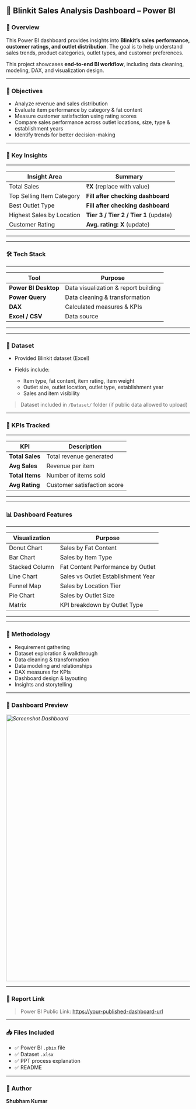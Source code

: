 ## 🛒 Blinkit Sales Analysis Dashboard – Power BI

### 📌 Overview

This Power BI dashboard provides insights into **Blinkit’s sales performance, customer ratings, and outlet distribution**.
The goal is to help understand sales trends, product categories, outlet types, and customer preferences.

This project showcases **end-to-end BI workflow**, including data cleaning, modeling, DAX, and visualization design.

---

### 🎯 Objectives

* Analyze revenue and sales distribution
* Evaluate item performance by category & fat content
* Measure customer satisfaction using rating scores
* Compare sales performance across outlet locations, size, type & establishment years
* Identify trends for better decision-making

---

### 🧠 Key Insights
 --------------------------------------------------------------------
| Insight Area              | Summary                               |
| ------------------------- | ------------------------------------- |
| Total Sales               | ₹**X** (replace with value)           |
| Top Selling Item Category | **Fill after checking dashboard**     |
| Best Outlet Type          | **Fill after checking dashboard**     |
| Highest Sales by Location | **Tier 3 / Tier 2 / Tier 1** (update) |
| Customer Rating           | **Avg. rating: X** (update)           |
---------------------------------------------------------------------
---

### 🛠️ Tech Stack
---------------------------------------------------------------
| Tool                 | Purpose                              |
| -------------------- | ------------------------------------ |
| **Power BI Desktop** | Data visualization & report building |
| **Power Query**      | Data cleaning & transformation       |
| **DAX**              | Calculated measures & KPIs           |
| **Excel / CSV**      | Data source                          |
---------------------------------------------------------------
---

### 📂 Dataset

* Provided Blinkit dataset (Excel)
* Fields include:

  * Item type, fat content, item rating, item weight
  * Outlet size, outlet location, outlet type, establishment year
  * Sales and item visibility

> Dataset included in `/Dataset/` folder (if public data allowed to upload)

---

### 🧾 KPIs Tracked
-------------------------------------------------
| KPI             | Description                 |
| --------------- | --------------------------- |
| **Total Sales** | Total revenue generated     |
| **Avg Sales**   | Revenue per item            |
| **Total Items** | Number of items sold        |
| **Avg Rating**  | Customer satisfaction score |
-------------------------------------------------
---

### 📊 Dashboard Features
 ------------------------------------------------------
| Visualization  | Purpose                            |
| -------------- | ---------------------------------- |
| Donut Chart    | Sales by Fat Content               |
| Bar Chart      | Sales by Item Type                 |
| Stacked Column | Fat Content Performance by Outlet  |
| Line Chart     | Sales vs Outlet Establishment Year |
| Funnel Map     | Sales by Location Tier             |
| Pie Chart      | Sales by Outlet Size               |
| Matrix         | KPI breakdown by Outlet Type       |
------------------------------------------------------
---

### 🧩 Methodology

* Requirement gathering
* Dataset exploration & walkthrough
* Data cleaning & transformation
* Data modeling and relationships
* DAX measures for KPIs
* Dashboard design & layouting
* Insights and storytelling

---

### 📸 Dashboard Preview

*<img width="1308" height="729" alt="Screenshot Dashboard" src="https://github.com/user-attachments/assets/945398c5-c746-4986-95d5-f4455c74e0ee" />*

---

### 🔗 Report Link

> Power BI Public Link: [https://your-published-dashboard-url](https://github.com/shubham979kumar/Blinkit-Dashboard/blob/main/Screenshot%20Dashboard.png)

---

### 📥 Files Included

* ✅ Power BI `.pbix` file
* ✅ Dataset `.xlsx`
* ✅ PPT process explanation
* ✅ README

---

### 👤 Author

**Shubham Kumar**


